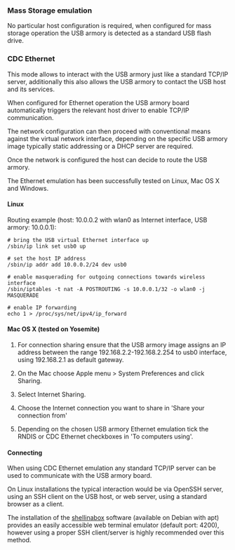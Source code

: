 ### Mass Storage emulation

No particular host configuration is required, when configured for mass storage
operation the USB armory is detected as a standard USB flash drive.

### CDC Ethernet

This mode allows to interact with the USB armory just like a standard TCP/IP
server, additionally this also allows the USB armory to contact the USB host
and its services.

When configured for Ethernet operation the USB armory board automatically
triggers the relevant host driver to enable TCP/IP communication.

The network configuration can then proceed with conventional means against the
virtual network interface, depending on the specific USB armory image typically
static addressing or a DHCP server are required.

Once the network is configured the host can decide to route the USB armory.

The Ethernet emulation has been successfully tested on Linux, Mac OS X and
Windows.

#### Linux

Routing example (host: 10.0.0.2 with wlan0 as Internet interface, USB armory: 10.0.0.1):
```
# bring the USB virtual Ethernet interface up
/sbin/ip link set usb0 up

# set the host IP address
/sbin/ip addr add 10.0.0.2/24 dev usb0

# enable masquerading for outgoing connections towards wireless interface
/sbin/iptables -t nat -A POSTROUTING -s 10.0.0.1/32 -o wlan0 -j MASQUERADE

# enable IP forwarding
echo 1 > /proc/sys/net/ipv4/ip_forward

```

#### Mac OS X (tested on Yosemite)

1. For connection sharing ensure that the USB armory image assigns an IP
address between the range 192.168.2.2-192.168.2.254 to usb0 interface, using
192.168.2.1 as default gateway.

2. On the Mac choose Apple menu > System Preferences and click Sharing.

3. Select Internet Sharing.

4. Choose the Internet connection you want to share in 'Share your connection
from'

5. Depending on the chosen USB armory Ethernet emulation tick the RNDIS or
CDC Ethernet checkboxes in 'To computers using'.

#### Connecting

When using CDC Ethernet emulation any standard TCP/IP server can be used to communicate with the USB armory board.

On Linux installations the typical interaction would be via OpenSSH server, using an SSH client on the USB host, or web server, using a standard browser as a client.

The installation of the [shellinabox](https://code.google.com/p/shellinabox/) software (available on Debian with apt) provides an easily accessible web terminal emulator (default port: 4200), however using a proper SSH client/server is highly recommended over this method.
